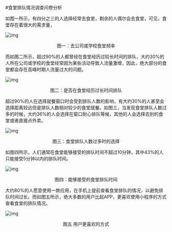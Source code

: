 #食堂排队情况调查问卷分析

​       如图一所示，有四分之三的人选择经常去食堂，剩余的人偶尔会去食堂，可见，食堂存在着很大的需求量，

![img](file:////Users/zhengjie/Library/Group%20Containers/UBF8T346G9.Office/TemporaryItems/msohtmlclip/clip_image001.png)

<center> 图一：去公司或学校食堂频率</center>

​       而如图二所示，超过90%的人都曾经在食堂经历过较长时间的排队，大约30%的人所在公司或学校的食堂经常因为某些活动导致人流量激增，因此，绝大部分的食堂都会存在高峰时期人流量过大的问题。

![img](file:////Users/zhengjie/Library/Group%20Containers/UBF8T346G9.Office/TemporaryItems/msohtmlclip/clip_image002.png)

<center> 图二：是否在食堂经历过长时间排队</center>

​       超过90%的人在选择就餐窗口时会受到排队人数的影响，有大约30%的人甚至会选择距离较远但是排队人数相对较少的食堂就餐。如图三，当发现食堂排队人数过多的时候，大约36%的人会选择在窗口耐心排队等候，其他的人会选择去别的食堂或者直接点外卖。

![img](file:////Users/zhengjie/Library/Group%20Containers/UBF8T346G9.Office/TemporaryItems/msohtmlclip/clip_image003.png)

<center> 图三：食堂排队人数过多时的选择</center>

​       如图四所示，人们通常在食堂能够接受的排队时间不超过10分钟，其中43%的人只能接受5分钟以内的排队时间。

![img](file:////Users/zhengjie/Library/Group%20Containers/UBF8T346G9.Office/TemporaryItems/msohtmlclip/clip_image004.png)

<center> 图四：能够接受的食堂排队时间</center>

​       大约80%的人愿意使用一款应用，在手机上提前查看食堂排队的情况，以避免排队时间过长。而如图五所示，绝大多数的用户比起APP，更喜欢使用小程序的方式查看食堂的排队情况。

![img](file:////Users/zhengjie/Library/Group%20Containers/UBF8T346G9.Office/TemporaryItems/msohtmlclip/clip_image005.png)

<center> 图五 用户更喜欢的方式</center>